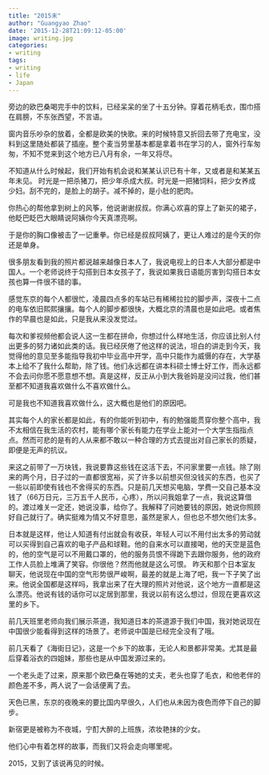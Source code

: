 ```yaml
---
title: "2015末"
author: "Guangyao Zhao"
date: '2015-12-28T21:09:12-05:00'
image: writing.jpg
categories: 
- writing
tags:
- writing
- life
- Japan
---
```


旁边的欧巴桑喝完手中的饮料，已经呆呆的坐了十五分钟。穿着花柄毛衣，围巾搭在肩膀，不东张西望，不言语。

窗内音乐吵杂的放着，全都是欧美的快歌。来的时候特意又折回去带了充电宝，没料到这里随处都装了插座。整个麦当劳里基本都是拿着书在学习的人，窗外行车匆匆，不知不觉来到这个地方已八月有余，一年又将尽。

不知道从什么时候起，我们开始有机会说和某某认识已有十年，又或者是和某某五年未见。
时光是一把杀猪刀，把少年杀成大叔。时光是一把猪饲料，把少女养成少妇。刮不完的，是脸上的胡子。减不掉的，是小肚的肥肉。

你热心的帮他拿到树上的风筝，他说谢谢叔叔。你满心欢喜的穿上了新买的裙子，他眨巴眨巴大眼睛说阿姨你今天真漂亮啊。

于是你的胸口像被击了一记重拳。你已经是叔叔阿姨了，更让人难过的是今天的你还是单身。

很多朋友看到我的照片都说越来越像日本人了，我说电视上的日本人大部分都是中国人。一个老师说终于勾搭到日本女孩子了，我说如果我日语能厉害到勾搭日本女孩也算一件很不错的事。

感觉东京的每个人都很忙，凌晨四点多的车站已有稀稀拉拉的脚步声，深夜十二点的电车依旧熙熙攘攘。每个人的脚步都很快，大概北京的清晨也是如此吧。或者焦作的早晨也是如此，只是我从来没发觉过。

每次和爹视频他都会说人这一生都在拼命，你想过什么样地生活，你应该比别人付出更多的努力诸如此类的话。我已经厌倦了他这样的说法，坦白的讲走到今天，我觉得他的意见至多能指导我初中毕业高中开学，高中只能作为威慑的存在，大学基本上给不了我什么帮助，除了钱。他们永远都在讲本科硕士博士好工作，而永远都不会去问你愿不愿意想不想。真是这样，反正从小到大我爸妈是没问过我，他们甚至都不知道我喜欢做什么不喜欢做什么。

可是我也不知道我喜欢做什么，这大概也是他们的原因吧。

其实每个人的家长都是如此，有的你能听到初中，有的勉强能贯穿你整个高中，我不太相信在我生活的农村，能有哪个家长有能力在学业上能对一个大学生指指点点。然而可悲的是有的人从来都不敢以一种合理的方式去提出对自己家长的质疑，即便是无声的抗议。

来这之前带了一万块钱，我说要靠这些钱在这活下去，不问家里要一点钱。除了刚来的两个月，日子过的一直都很宽裕，买了许多以前想买但没钱买的东西，也买了一些以前即使有钱也不舍得买的东西。只是前几天想买电脑，学费一交自己基本没钱了（66万日元，三万五千人民币，心疼），所以问我姐拿了一点，我说这算借的。渡过难关一定还，她说没事，给你了。我解释了问她要钱的原因，她说你照顾好自己就行了。确实挺难为情又不好意思，虽然是家人，但也总不想欠他们太多。

日本就是这样，他让人知道有付出就会有收获，年轻人可以不用付出太多的劳动就可以买得到自己喜欢的电子产品和球鞋。他的自来水可以直接喝，他的天空是蓝色的，他的空气是可以不用戴口罩的，他的服务员恨不得跪下去跟你服务，他的政府工作人员脸上堆满了笑容。你很他？然而他就是这么可恨。
昨天和那个日本室友聊天，他说现在中国的空气形势很严峻啊，最差的就是上海了吧，我一下子笑了出来。他说全国都是这样吗，我拿出来了在大理的照片对他说，这个地方一直都是这么漂亮。他说有钱的话你可以定居到那里，我说以前有这么想过，但现在更喜欢这里的乡下。

前几天班里老师向我们展示茶道，我知道日本的茶道源于我们中国，我对她说现在中国很少能看得到这样的场景了。老师说中国是已经完全没有了哦。

前几天看了《海街日记》，这是一个乡下的故事，无论人和景都非常美。尤其是最后穿着浴衣的四姐妹，那些也是从中国发源过来的。

一个老头走了过来，原来那个欧巴桑在等她的丈夫，老头也穿了毛衣，和他老伴的颜色差不多，两人说了一会话便离了去。

天色已黑，东京的夜晚来的要比国内早很久，人们也从未因为夜色而停下自己的脚步。

新宿更是被称为不夜城，宁酊大醉的上班族，浓妆艳抹的少女。

他们心中有着怎样的故事，而我们又将会走向哪里呢。

2015，又到了该说再见的时候。
